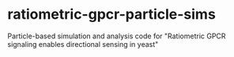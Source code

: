 # ratiometric-gpcr-particle-sims
Particle-based simulation and analysis code for "Ratiometric GPCR signaling enables directional sensing in yeast"
